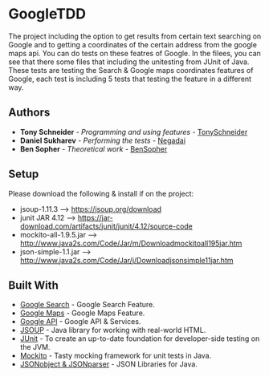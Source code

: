 # GoogleTDD

The project including the option to get results from certain text searching on Google and to getting a coordinates of the certain address from the google maps api.
You can do tests on these featres of Google. In the filees, you can see that there some files that including the unitesting from JUnit of Java. These tests are testing the Search & Google maps coordinates features of Google, each test is including 5 tests that testing the feature in a different way.

## Authors

* **Tony Schneider** - *Programming and using features* - [TonySchneider](https://github.com/tonySchneider)
* **Daniel Sukharev** - *Performing the tests* - [Negadai](https://github.com/Negadai)
* **Ben Sopher** - *Theoretical work* - [BenSopher](https://github.com/BenSopher)

## Setup

Please download the following & install if on the project:
* jsoup-1.11.3 --> https://jsoup.org/download
* junit JAR 4.12 --> https://jar-download.com/artifacts/junit/junit/4.12/source-code
* mockito-all-1.9.5.jar --> http://www.java2s.com/Code/Jar/m/Downloadmockitoall195jar.htm
* json-simple-1.1.jar --> http://www.java2s.com/Code/Jar/j/Downloadjsonsimple11jar.htm

## Built With

* [Google Search](http://www.google.com/) - Google Search Feature.
* [Google Maps](https://www.google.com/maps/) - Google Maps Feature.
* [Google API](https://console.developers.google.com/) - Google API & Services.
* [JSOUP](https://jsoup.org/) - Java library for working with real-world HTML.
* [JUnit](https://junit.org/junit5/) - To create an up-to-date foundation for developer-side testing on the JVM.
* [Mockito](https://site.mockito.org/) - Tasty mocking framework for unit tests in Java.
* [JSONobject & JSONparser](https://developer.android.com/reference/org/json/JSONObject) - JSON Libraries for Java.
